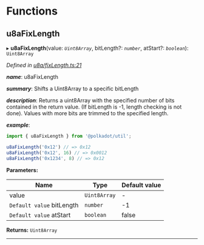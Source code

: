 

# Functions

<a id="u8afixlength"></a>

##  u8aFixLength

▸ **u8aFixLength**(value: *`Uint8Array`*, bitLength?: *`number`*, atStart?: *`boolean`*): `Uint8Array`

*Defined in [u8a/fixLength.ts:21](https://github.com/polkadot-js/common/blob/e19d377/packages/util/src/u8a/fixLength.ts#L21)*

*__name__*: u8aFixLength

*__summary__*: Shifts a Uint8Array to a specific bitLength

*__description__*: Returns a uint8Array with the specified number of bits contained in the return value. (If bitLength is -1, length checking is not done). Values with more bits are trimmed to the specified length.

*__example__*:   

```javascript
import { u8aFixLength } from '@polkadot/util';

u8aFixLength('0x12') // => 0x12
u8aFixLength('0x12', 16) // => 0x0012
u8aFixLength('0x1234', 8) // => 0x12
```

**Parameters:**

| Name | Type | Default value |
| ------ | ------ | ------ |
| value | `Uint8Array` | - |
| `Default value` bitLength | `number` |  -1 |
| `Default value` atStart | `boolean` | false |

**Returns:** `Uint8Array`

___

